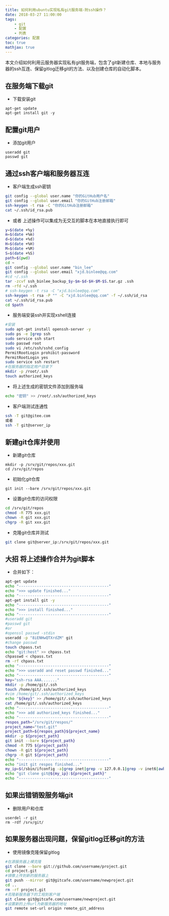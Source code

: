 ```yaml
---
title: 如何利用ubuntu实现私有git服务端-附ssh操作？
date: 2018-03-27 11:00:00
tags:
	- git
	- 配置
	- 列表
categories: 配置
toc: true
mathjax: true
---
```


本文介绍如何利用云服务器实现私有git服务端，包含了git新建仓库、本地与服务器的ssh互连、保留gitlog迁移git的方法、以及创建仓库的自动化脚本。
<!-- more -->

## 在服务端下载git
- 下载安装git
```
apt-get update
apt-get install git -y
```

## 配置git用户
- 添加git用户
```
useradd git
passwd git
```

## 通过ssh客户端和服务器互连
- 客户端生成ssh密钥
```bash
git config --global user.name "你的GitHub用户名"
git config --global user.email "你的GitHub注册邮箱"
ssh-keygen -t rsa -C "你的GitHub注册邮箱"
cat ~/.ssh/id_rsa.pub
```
- 或者 上述操作可以集成为无交互的脚本在本地直接执行即可
```bash
y=$(date +%y)
m=$(date +%m)
d=$(date +%d)
H=$(date +%H)
M=$(date +%M)
S=$(date +%S)
path=$(pwd)
cd ~
git config --global user.name "bin_lee"
git config --global user.email "xjd.binlee@qq.com"
#cd ~/.ssh
tar -zcvf ssh_binlee_backup_$y-$m-$d-$H-$M-$S.tar.gz .ssh
rm -rfd ~/.ssh
# ssh-keygen -t rsa -C "xjd.binlee@qq.com"
ssh-keygen -t rsa -P "" -C "xjd.binlee@qq.com" -f ~/.ssh/id_rsa
cat ~/.ssh/id_rsa.pub
cd $path
```
- 服务端安装ssh并实现xshell连接
```bash
#安装
sudo apt-get install openssh-server -y
sudo ps -e |grep ssh
sudo service ssh start
sudo passwd root
sudo vi /etc/ssh/sshd_config
PermitRootLogin prohibit-password
PermitRootLogin yes
sudo service ssh restart
#在服务器的指定用户目录下
mkdir -p /root/.ssh
touch authorized_keys
```

- 将上述生成的密钥文件添加到服务端
```bash
echo "密钥" >> /root/.ssh/authorized_keys
```
- 客户端测试连通性
```bash
ssh -T git@gitee.com
或者
ssh -T git@server_ip
```

## 新建git仓库并使用
- 新建git仓库
```
mkdir -p /srv/git/repos/xxx.git
cd /srv/git/repos
```
- 初始化git仓库
```
git init --bare /srv/git/repos/xxx.git
```
- 设置git仓库的访问权限
```bash
cd /srv/git/repos
chmod -R 775 xxx.git
chown -R git xxx.git
chgrp -R git xxx.git
```
- 克隆git仓库并测试
```bash
git clone git@server_ip:/srv/git/repos/xxx.git
```
## 大招 将上述操作合并为git脚本
- 合并如下：
```bash
apt-get update
echo "----------------------------------------"
echo ">>> update finished..."
echo "----------------------------------------"
apt-get install git -y
echo "----------------------------------------"
echo ">>> install finished..."
echo "----------------------------------------"
#useradd git
#passwd git
#or
#openssl passwd -stdin
useradd -p "8iENHwQTXrdZM" git
#change passwd
touch chpass.txt
echo "git:hest" >> chpass.txt
chpasswd < chpass.txt
rm -rf chpass.txt
echo "----------------------------------------"
echo ">>> useradd and reset passwd finished..."
echo "----------------------------------------"
key="ssh-rsa AAA......."
mkdir -p /home/git/.ssh
touch /home/git/.ssh/authorized_keys
#vim /home/git/.ssh/authorized_keys
echo "${key}" >> /home/git/.ssh/authorized_keys
cat /home/git/.ssh/authorized_keys
echo "----------------------------------------"
echo ">>> add authorized_keys finished..."
echo "----------------------------------------"
respos_path="/srv/git/respos/"
project_name="test.git"
project_path=${respos_path}${project_name}
mkdir -p ${project_path}
git init --bare ${project_path}
chmod -R 775 ${project_path}
chown -R git ${project_path}
chgrp -R git ${project_path}
echo "----------------------------------------"
echo "init git respos finished..."
my_ip=$(/sbin/ifconfig -a|grep inet|grep -v 127.0.0.1|grep -v inet6|awk '{print $2}'|tr -d "addr:")
echo "git clone git@${my_ip}:${project_path}"
echo "----------------------------------------"
```
## 如果出错销毁服务端git
- 删除用户和仓库
```
userdel -r git
rm -rdf /srv/git/
```
## 如果服务器出现问题，保留gitlog迁移git的方法
- 使用镜像克隆保留gitlog
```bash
#在源服务器上裸克隆
git clone --bare git://github.com/username/project.git
cd project.git
#镜像上传到新的服务器上
git push --mirror git@gitcafe.com/username/newproject.git
cd ..
rm -rf project.git
#克隆新服务器下的工程到客户端
git clone git@gitcafe.com/username/newproject.git
#设置新的上传url为新服务器的地址
git remote set-url origin remote_git_address  
```
